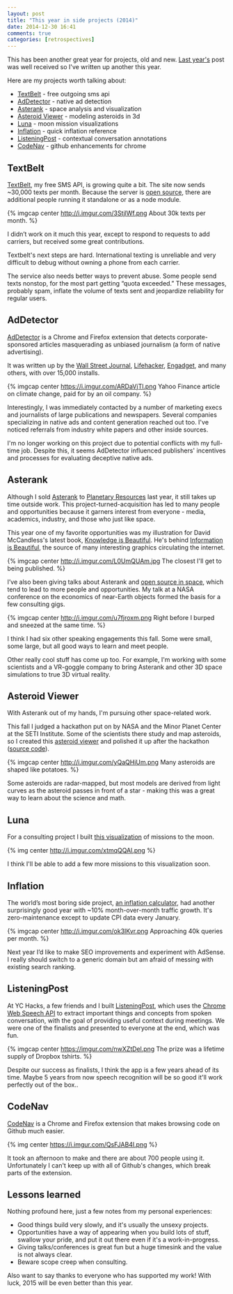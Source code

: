 ```yaml
---
layout: post
title: "This year in side projects (2014)"
date: 2014-12-30 16:41
comments: true
categories: [retrospectives]
---
```


This has been another great year for projects, old and new.  [Last year's](/blog/2013/12/31/my-year-in-side-projects/) post was well received so I've written up another this year.

Here are my projects worth talking about:

* [TextBelt](http://textbelt.com) - free outgoing sms api
* [AdDetector](http://ianww.com/ad-detector) - native ad detection
* [Asterank](http://asterank.com) - space analysis and visualization
* [Asteroid Viewer](http://ianww.com/asteroid-viewer) - modeling asteroids in 3d
* [Luna](http://ianww.com/moonviz) - moon mission visualizations
* [Inflation](http://in2013dollars.com) - quick inflation reference
* [ListeningPost](http://bunkmates.co) - contextual conversation annotations
* [CodeNav](http://ianww.com/codenav) - github enhancements for chrome

<!-- more -->

## TextBelt

[TextBelt](http://textbelt.com), my free SMS API, is growing quite a bit.  The site now sends ~30,000 texts per month.  Because the server is [open source](http://github.com/typpo/textbelt), there are additional people running it standalone or as a node module.

{% imgcap center http://i.imgur.com/3StjlWf.png About 30k texts per month. %}

I didn’t work on it much this year, except to respond to requests to add carriers, but received some great contributions.

Textbelt's next steps are hard.  International texting is unreliable and very difficult to debug without owning a phone from each carrier.

The service also needs better ways to prevent abuse.  Some people send texts nonstop, for the most part getting “quota exceeded.”  These messages, probably spam, inflate the volume of texts sent and jeopardize reliability for regular users.

## AdDetector

[AdDetector](http://ianww.com/ad-detector) is a Chrome and Firefox extension that detects corporate-sponsored articles masquerading as unbiased journalism (a form of native advertising).

It was written up by the [Wall Street Journal](http://blogs.wsj.com/cmo/2014/08/20/ad-detector-native-ads/), [Lifehacker](http://lifehacker.com/addetector-notifies-you-if-a-story-you-re-reading-is-sp-1640980949), [Engadget](http://www.engadget.com/2014/08/21/browser-plug-in-sponsored-content/), and many others, with over 15,000 installs.

{% imgcap center https://i.imgur.com/ARDaVjTl.png Yahoo Finance article on climate change, paid for by an oil company. %}

Interestingly, I was immediately contacted by a number of marketing execs and journalists of large publications and newspapers.  Several companies specializing in native ads and content generation reached out too.  I've noticed referrals from industry white papers and other inside sources.

I'm no longer working on this project due to potential conflicts with my full-time job.  Despite this, it seems AdDetector influenced publishers' incentives and processes for evaluating deceptive native ads.

## Asterank

Although I sold [Asterank](http://asterank.com) to [Planetary Resources](http://planetaryresources.com) last year, it still takes up time outside work.  This project-turned-acquisition has led to many people and opportunities because it garners interest from everyone - media, academics, industry, and those who just like space.

This year one of my favorite opportunities was my illustration for David McCandless's latest book, [Knowledge is Beautiful](http://smile.amazon.com/Knowledge-Beautiful-Impossible-Invisible-Connections-Visualized/dp/0062188224?sa-no-redirect=1). He's behind [Information is Beautiful](https://www.facebook.com/informationisbeautiful), the source of many interesting graphics circulating the internet.

{% imgcap center http://i.imgur.com/L0UmQUAm.jpg The closest I'll get to being published. %}

I’ve also been giving talks about Asterank and [open source in space](https://github.com/typpo/asterank), which tend to lead to more people and opportunities.  My talk at a NASA conference on the economics of near-Earth objects formed the basis for a few consulting gigs.

{% imgcap center http://i.imgur.com/u7fjroxm.png Right before I burped and sneezed at the same time. %}

I think I had six other speaking engagements this fall.  Some were small, some large, but all good ways to learn and meet people.

Other really cool stuff has come up too.  For example, I'm working with some scientists and a VR-goggle company to bring Asterank and other 3D space simulations to true 3D virtual reality.

## Asteroid Viewer

With Asterank out of my hands, I'm pursuing other space-related work.

This fall I judged a hackathon put on by NASA and the Minor Planet Center at the SETI Institute.  Some of the scientists there study and map asteroids, so I created this [asteroid viewer](http://ianww.com/asteroid-viewer) and polished it up after the hackathon ([source code](https://github.com/typpo/ast3d)).

{% imgcap center http://i.imgur.com/yQaQHiUm.png Many asteroids are shaped like potatoes. %}

Some asteroids are radar-mapped, but most models are derived from light curves as the asteroid passes in front of a star - making this was a great way to learn about the science and math.

## Luna

For a consulting project I built [this visualization](http://ianww.com/moonviz) of missions to the moon.

{% img center http://i.imgur.com/xtmqQQAl.png %}

I think I'll be able to add a few more missions to this visualization soon.

## Inflation

The world’s most boring side project, [an inflation calculator](http://in2013dollars.com), had another surprisingly good year with ~10% month-over-month traffic growth.  It's zero-maintenance except to update CPI data every January.

{% imgcap center http://i.imgur.com/ok3IKvr.png Approaching 40k queries per month. %}

Next year I’d like to make SEO improvements and experiment with AdSense.  I really should switch to a generic domain but am afraid of messing with existing search ranking.

## ListeningPost

At YC Hacks, a few friends and I built [ListeningPost](http://www.bunkmates.co/), which uses the [Chrome Web Speech API](http://updates.html5rocks.com/2013/01/Voice-Driven-Web-Apps-Introduction-to-the-Web-Speech-API) to extract important things and concepts from spoken conversation, with the goal of providing useful context during meetings.  We were one of the finalists and presented to everyone at the end, which was fun.

{% imgcap center https://imgur.com/nwXZtDel.png The prize was a lifetime supply of Dropbox tshirts. %}

Despite our success as finalists, I think the app is a few years ahead of its time.  Maybe 5 years from now speech recognition will be so good it'll work perfectly out of the box..

## CodeNav

[CodeNav](http://ianww.com/codenav) is a Chrome and Firefox extension that makes browsing code on Github much easier.

{% img center https://i.imgur.com/QsFJAB4l.png %}

It took an afternoon to make and there are about 700 people using it.  Unfortunately I can't keep up with all of Github's changes, which break parts of the extension.

## Lessons learned

Nothing profound here, just a few notes from my personal experiences:

  * Good things build very slowly, and it's usually the unsexy projects.
  * Opportunities have a way of appearing when you build lots of stuff, swallow your pride, and put it out there even if it's a work-in-progress.
  * Giving talks/conferences is great fun but a huge timesink and the value is not always clear.
  * Beware scope creep when consulting.

Also want to say thanks to everyone who has supported my work!  With luck, 2015 will be even better than this year.
